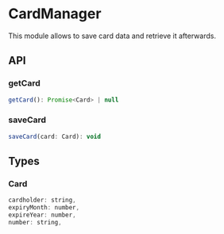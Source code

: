 # CardManager

This module allows to save card data and retrieve it afterwards.

## API

### getCard

 ```js
getCard(): Promise<Card> | null
```

### saveCard

 ```js
saveCard(card: Card): void
```

## Types

### Card

```js
cardholder: string,
expiryMonth: number,
expireYear: number,
number: string,
```